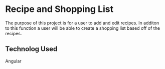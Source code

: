# Recipe and Shopping List

The purpose of this project is for a user to add and edit recipes. In additon to this function a user will be able to create a shopping list based off of the recipes. 

## Technolog Used

Angular


